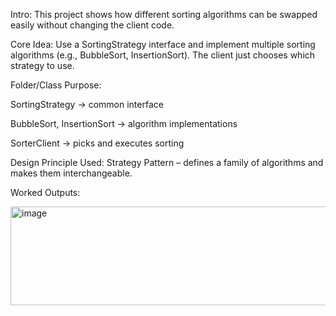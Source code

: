 Intro:
This project shows how different sorting algorithms can be swapped easily without changing the client code.

Core Idea:
Use a SortingStrategy interface and implement multiple sorting algorithms (e.g., BubbleSort, InsertionSort). The client just chooses which strategy to use.

Folder/Class Purpose:

SortingStrategy → common interface

BubbleSort, InsertionSort → algorithm implementations

SorterClient → picks and executes sorting

Design Principle Used:
Strategy Pattern – defines a family of algorithms and makes them interchangeable.

Worked Outputs:

<img width="565" height="158" alt="image" src="https://github.com/user-attachments/assets/dc26ab53-c145-44dc-bcdf-6dd31e5be034" />
